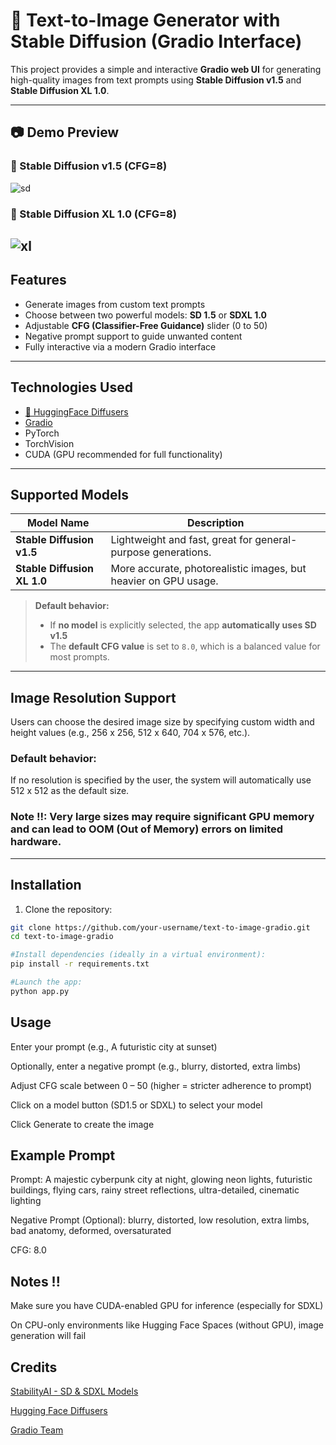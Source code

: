 # 🎨 Text-to-Image Generator with Stable Diffusion (Gradio Interface)

This project provides a simple and interactive **Gradio web UI** for generating high-quality images from text prompts using **Stable Diffusion v1.5** and **Stable Diffusion XL 1.0**.

---

## 📷 Demo Preview

### 🔹 Stable Diffusion v1.5 (CFG=8)
![sd](https://github.com/user-attachments/assets/8f24efa4-0923-48a2-a0aa-2453b22f5989)

### 🔸 Stable Diffusion XL 1.0 (CFG=8)
![xl](https://github.com/user-attachments/assets/9328ee7e-f79f-48dd-89c1-c9569a18fba1)
---

##  Features

-  Generate images from custom text prompts
-  Choose between two powerful models: **SD 1.5** or **SDXL 1.0**
-  Adjustable **CFG (Classifier-Free Guidance)** slider (0 to 50)
-  Negative prompt support to guide unwanted content
-  Fully interactive via a modern Gradio interface

---


##  Technologies Used

- [🤗 HuggingFace Diffusers](https://huggingface.co/docs/diffusers/index)
- [Gradio](https://gradio.app)
- PyTorch
- TorchVision
- CUDA (GPU recommended for full functionality)

---

##  Supported Models

| Model Name | Description |
|------------|-------------|
| **Stable Diffusion v1.5** | Lightweight and fast, great for general-purpose generations. |
| **Stable Diffusion XL 1.0** | More accurate, photorealistic images, but heavier on GPU usage. |

>  **Default behavior:**  
> - If **no model** is explicitly selected, the app **automatically uses SD v1.5**  
> - The **default CFG value** is set to `8.0`, which is a balanced value for most prompts.

---

## Image Resolution Support
Users can choose the desired image size by specifying custom width and height values (e.g., 256 x 256, 512 x 640, 704 x 576, etc.).

### Default behavior:
If no resolution is specified by the user, the system will automatically use 512 x 512 as the default size.

### Note !!: Very large sizes may require significant GPU memory and can lead to OOM (Out of Memory) errors on limited hardware.

---

##  Installation

1. Clone the repository:

```bash
git clone https://github.com/your-username/text-to-image-gradio.git
cd text-to-image-gradio

#Install dependencies (ideally in a virtual environment):
pip install -r requirements.txt

#Launch the app:
python app.py
```

##  Usage
Enter your prompt (e.g., A futuristic city at sunset)

Optionally, enter a negative prompt (e.g., blurry, distorted, extra limbs)

Adjust CFG scale between 0 – 50 (higher = stricter adherence to prompt)

Click on a model button (SD1.5 or SDXL) to select your model

Click Generate to create the image

## Example Prompt 
Prompt:
A majestic cyberpunk city at night, glowing neon lights, futuristic buildings, flying cars, rainy street reflections, ultra-detailed, cinematic lighting

Negative Prompt (Optional):
blurry, distorted, low resolution, extra limbs, bad anatomy, deformed, oversaturated

CFG: 8.0


## Notes !!
Make sure you have CUDA-enabled GPU for inference (especially for SDXL)

On CPU-only environments like Hugging Face Spaces (without GPU), image generation will fail


## Credits
[StabilityAI - SD & SDXL Models]([https://gradio.app](https://huggingface.co/stabilityai))

[Hugging Face Diffusers]([https://gradio.app](https://github.com/huggingface/diffusers))

[Gradio Team]([https://gradio.app](https://github.com/gradio-app/gradio))
